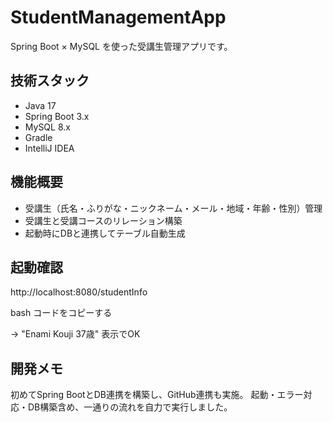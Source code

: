 # StudentManagementApp

Spring Boot × MySQL を使った受講生管理アプリです。

## 技術スタック
- Java 17
- Spring Boot 3.x
- MySQL 8.x
- Gradle
- IntelliJ IDEA

## 機能概要
- 受講生（氏名・ふりがな・ニックネーム・メール・地域・年齢・性別）管理
- 受講生と受講コースのリレーション構築
- 起動時にDBと連携してテーブル自動生成

## 起動確認
http://localhost:8080/studentInfo

bash
コードをコピーする

→ "Enami Kouji 37歳" 表示でOK

## 開発メモ
初めてSpring BootとDB連携を構築し、GitHub連携も実施。
起動・エラー対応・DB構築含め、一通りの流れを自力で実行しました。
